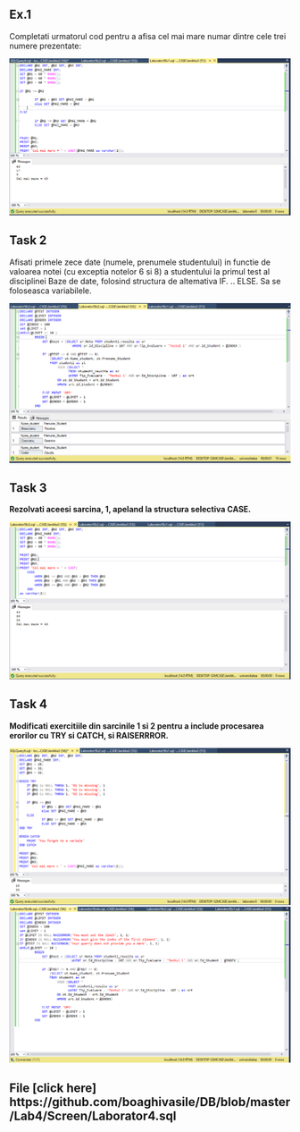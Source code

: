 
<p><b><h2> Ex.1 </h2></b></p>

<p> Completati urmatorul cod pentru a afisa cel mai mare numar dintre cele trei numere prezentate:  </p>
<img src="https://github.com/boaghivasile/DB/blob/master/Lab5/Ex1/Laborator5Ex1.png"  />

<p><b><h2> Task 2 </h2></b></p> 

<p> Afisati primele zece date (numele, prenumele studentului) in functie de valoarea notei (cu exceptia
notelor 6 si 8) a studentului la primul test al disciplinei Baze de date, folosind structura de
altemativa IF. .. ELSE. Sa se foloseasca variabilele. </p>
<img src="https://github.com/boaghivasile/DB/blob/master/Lab5/Ex2/LABorator5Ex2.png" />

<p><b><h2> Task 3 </h2></b></p> 

<p><b> Rezolvati aceesi sarcina, 1, apeland la structura selectiva CASE. </b></p> 
<img src="https://github.com/boaghivasile/DB/blob/master/Lab5/Ex3/Laborator5Ex3.png" />
  
<p><b><h2> Task 4 </h2></b></p> 

<p><b> Modificati exercitiile din sarcinile 1 si 2 pentru a include procesarea erorilor cu TRY si CATCH, si
RAISERRROR.  </b></p> 
<img src="https://github.com/boaghivasile/DB/blob/master/Lab5/Ex4/Laborator5Ex4a.png" />
<img src="https://github.com/boaghivasile/DB/blob/master/Lab5/Ex4/Laborator5Ex4b.png" />


<p><b><h2> File [click here] https://github.com/boaghivasile/DB/blob/master/Lab4/Screen/Laborator4.sql </h2></b></p> 

